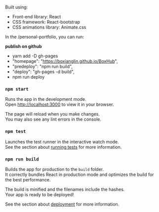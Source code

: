 Built using:

- Front-end library: React
- CSS framework: React-bootstrap
- CSS animations library: Animate.css

In the /personal-portfolio, you can run:

**publish on github**
- yarn add -D gh-pages 
- "homepage": "https://boxianglin.github.io/BoxHub",
- "predeploy": "npm run build",
- "deploy": "gh-pages -d build",
- npm run deploy

### `npm start`

Runs the app in the development mode.\
Open [http://localhost:3000](http://localhost:3000) to view it in your browser.

The page will reload when you make changes.\
You may also see any lint errors in the console.

### `npm test`

Launches the test runner in the interactive watch mode.\
See the section about [running tests](https://facebook.github.io/create-react-app/docs/running-tests) for more information.

### `npm run build`

Builds the app for production to the `build` folder.\
It correctly bundles React in production mode and optimizes the build for the best performance.

The build is minified and the filenames include the hashes.\
Your app is ready to be deployed!

See the section about [deployment](https://facebook.github.io/create-react-app/docs/deployment) for more information.
